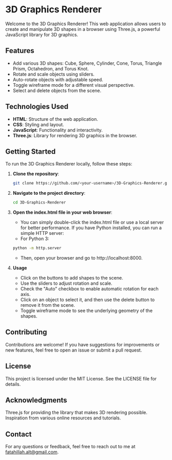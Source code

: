 # 3D Graphics Renderer

Welcome to the 3D Graphics Renderer! This web application allows users to create and manipulate 3D shapes in a browser using Three.js, a powerful JavaScript library for 3D graphics.

## Features

- Add various 3D shapes: Cube, Sphere, Cylinder, Cone, Torus, Triangle Prism, Octahedron, and Torus Knot.
- Rotate and scale objects using sliders.
- Auto-rotate objects with adjustable speed.
- Toggle wireframe mode for a different visual perspective.
- Select and delete objects from the scene.

## Technologies Used

- **HTML**: Structure of the web application.
- **CSS**: Styling and layout.
- **JavaScript**: Functionality and interactivity.
- **Three.js**: Library for rendering 3D graphics in the browser.

## Getting Started

To run the 3D Graphics Renderer locally, follow these steps:

1. **Clone the repository**:
   ```bash
   git clone https://github.com/<your-username>/3D-Graphics-Renderer.git
   ```
2. **Navigate to the project directory**:
   ```bash
   cd 3D-Graphics-Renderer
   ```
3. **Open the index.html file in your web browser**:
   - You can simply double-click the index.html file or use a local server for better performance.
If you have Python installed, you can run a simple HTTP server:
   - For Python 3:
   ```bash
   python -m http.server
   ```
   - Then, open your browser and go to http://localhost:8000.

4. **Usage**
   - Click on the buttons to add shapes to the scene.
   - Use the sliders to adjust rotation and scale.
   - Check the "Auto" checkbox to enable automatic rotation for each axis.
   - Click on an object to select it, and then use the delete button to remove it from the scene.
   - Toggle wireframe mode to see the underlying geometry of the shapes.

## Contributing
Contributions are welcome! If you have suggestions for improvements or new features, feel free to open an issue or submit a pull request.

## License
This project is licensed under the MIT License. See the LICENSE file for details.

## Acknowledgments
Three.js for providing the library that makes 3D rendering possible.
Inspiration from various online resources and tutorials.

## Contact
For any questions or feedback, feel free to reach out to me at fatahillah.alt@gmail.com.


